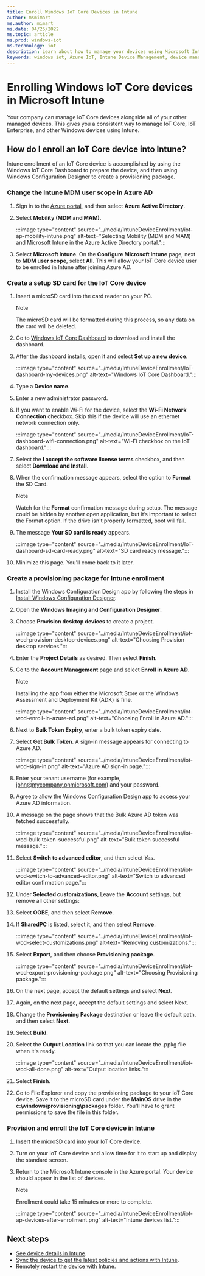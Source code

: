 ```yaml
---
title: Enroll Windows IoT Core Devices in Intune
author: msmimart
ms.author: mimart
ms.date: 04/25/2022
ms.topic: article
ms.prod: windows-iot
ms.technology: iot
description: Learn about how to manage your devices using Microsoft Intune Device Management and Windows IoT.
keywords: windows iot, Azure IoT, Intune Device Management, device management
---
```

# Enrolling Windows IoT Core devices in Microsoft Intune

Your company can manage IoT Core devices alongside all of your other managed devices. This gives you a consistent way to manage IoT Core, IoT Enterprise, and other Windows devices using Intune.

## How do I enroll an IoT Core device into Intune?

Intune enrollment of an IoT Core device is accomplished by using the Windows IoT Core Dashboard to prepare the device, and then using Windows Configuration Designer to create a provisioning package.

### Change the Intune MDM user scope in Azure AD

1. Sign in to the [Azure portal](https://portal.azure.com), and then select **Azure Active Directory**.
2. Select **Mobility (MDM and MAM)**.

     :::image type="content" source="../media/IntuneDeviceEnrollment/iot-ap-mobility-intune.png" alt-text="Selecting Mobility (MDM and MAM) and Microsoft Intune in the Azure Active Directory portal.":::

3. Select **Microsoft Intune**. On the **Configure Microsoft Intune** page, next to **MDM user scope**, select **All**. This will allow your IoT Core device user to be enrolled in Intune after joining Azure AD.

### Create a setup SD card for the IoT Core device

1. Insert a microSD card into the card reader on your PC.
     > [!NOTE]
     > The microSD card will be formatted during this process, so any data on the card will be deleted.
2. Go to [Windows IoT Core Dashboard](../connect-your-device/iotdashboard.md) to download and install the dashboard.
3. After the dashboard installs, open it and select **Set up a new device**.

     :::image type="content" source="../media/IntuneDeviceEnrollment/IoT-dashboard-my-devices.png" alt-text="Windows IoT Core Dashboard.":::

4. Type a **Device name**.
5. Enter a new administrator password.
6. If you want to enable Wi-Fi for the device, select the **Wi-Fi Network Connection** checkbox. Skip this if the device will use an ethernet network connection only.

     :::image type="content" source="../media/IntuneDeviceEnrollment/IoT-dashboard-wifi-connection.png" alt-text="Wi-Fi checkbox on the IoT dashboard.":::

7. Select the **I accept the software license terms** checkbox, and then select **Download and Install**.
8. When the confirmation message appears, select the option to **Format** the SD Card.
     > [!NOTE]
     > Watch for the **Format** confirmation message during setup. The message could be hidden by another open application, but it’s important to select the Format option. If the drive isn't properly formatted, boot will fail.
9. The message **Your SD card is ready** appears.

     :::image type="content" source="../media/IntuneDeviceEnrollment/IoT-dashboard-sd-card-ready.png" alt-text="SD card ready message.":::

10. Minimize this page.  You'll come back to it later.

### Create a provisioning package for Intune enrollment

1. Install the Windows Configuration Design app by following the steps in [Install Windows Configuration Designer](/windows/configuration/provisioning-packages/provisioning-install-icd).

2. Open the **Windows Imaging and Configuration Designer**.
3. Choose **Provision desktop devices** to create a project.

     :::image type="content" source="../media/IntuneDeviceEnrollment/iot-wcd-provision-desktop-devices.png" alt-text="Choosing Provision desktop services.":::

4. Enter the **Project Details** as desired. Then select **Finish**.
5. Go to the **Account Management** page and select **Enroll in Azure AD**.
     > [!NOTE]
     > Installing the app from either the Microsoft Store or the Windows Assessment and Deployment Kit (ADK) is fine.

     :::image type="content" source="../media/IntuneDeviceEnrollment/iot-wcd-enroll-in-azure-ad.png" alt-text="Choosing Enroll in Azure AD.":::

6. Next to **Bulk Token Expiry**, enter a bulk token expiry date.
7. Select **Get Bulk Token**. A sign-in message appears for connecting to Azure AD.

     :::image type="content" source="../media/IntuneDeviceEnrollment/iot-wcd-sign-in.png" alt-text="Azure AD sign-in page.":::

8. Enter your tenant username (for example, john@mycompany.onmicrosoft.com) and your password.
9. Agree to allow the Windows Configuration Design app to access your Azure AD information.
10. A message on the page shows that the Bulk Azure AD token was fetched successfully.

     :::image type="content" source="../media/IntuneDeviceEnrollment/iot-wcd-bulk-token-successful.png" alt-text="Bulk token successful message.":::

11. Select **Switch to advanced editor**, and then select *Yes*.

     :::image type="content" source="../media/IntuneDeviceEnrollment/iot-wcd-switch-to-advanced-editor.png" alt-text="Switch to advanced editor confirmation page.":::

12. Under **Selected customizations**, Leave the **Account** settings, but remove all other settings:
13. Select **OOBE**, and then select **Remove**.
14. If **SharedPC** is listed, select it, and then select **Remove**.

     :::image type="content" source="../media/IntuneDeviceEnrollment/iot-wcd-select-customizations.png" alt-text="Removing customizations.":::

15. Select **Export**, and then choose **Provisioning package**.

     :::image type="content" source="../media/IntuneDeviceEnrollment/iot-wcd-export-provisioning-package.png" alt-text="Choosing Provisioning package.":::

16. On the next page, accept the default settings and select **Next**.
17. Again, on the next page, accept the default settings and select Next.
18. Change the **Provisioning Package** destination or leave the default path, and then select **Next**.
19. Select **Build**.
20. Select the **Output Location** link so that you can locate the .ppkg file when it's ready.

     :::image type="content" source="../media/IntuneDeviceEnrollment/iot-wcd-all-done.png" alt-text="Output location links.":::

21. Select **Finish**.
22. Go to File Explorer and copy the provisioning package to your IoT Core device. Save it to the microSD card under the **MainOS** drive in the **c:\windows\provisioning\packages** folder.  You'll have to grant permissions to save the file in this folder.

### Provision and enroll the IoT Core device in Intune

1. Insert the microSD card into your IoT Core device.
2. Turn on your IoT Core device and allow time for it to start up and display the standard screen.
3. Return to the Microsoft Intune console in the Azure portal. Your device should appear in the list of devices.
     > [!NOTE]
     > Enrollment could take 15 minutes or more to complete.

     :::image type="content" source="../media/IntuneDeviceEnrollment/iot-ap-devices-after-enrollment.png" alt-text="Intune devices list.":::

## Next steps

- [See device details in Intune](/intune/device-inventory).
- [Sync the device to get the latest policies and actions with Intune](/intune/device-sync).
- [Remotely restart the device with Intune](/intune/device-restart).
